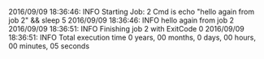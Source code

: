 2016/09/09 18:36:46: INFO Starting Job: 2 
Cmd is echo "hello again from job 2" && sleep 5
 2016/09/09 18:36:46: INFO hello again from job 2
 2016/09/09 18:36:51: INFO Finishing job 2 with ExitCode 0
 2016/09/09 18:36:51: INFO Total execution time 0 years, 00 months, 0 days, 00 hours, 00 minutes, 05 seconds
 